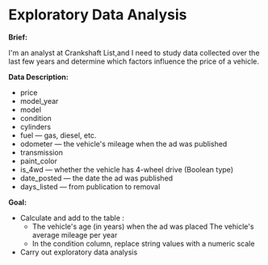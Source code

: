 # Exploratory Data Analysis

**Brief:**

I'm an analyst at Crankshaft List,and I need to study data collected over the last few years and determine which factors influence the price of a vehicle.

**Data Description:**

* price
* model_year
* model
* condition
* cylinders
* fuel — gas, diesel, etc.
* odometer — the vehicle's mileage when the ad was published
* transmission
* paint_color
* is_4wd — whether the vehicle has 4-wheel drive (Boolean type)
* date_posted — the date the ad was published
* days_listed — from publication to removal

**Goal:**

* Calculate and add to the table :
  * The vehicle's age (in years) when the ad was placed
  The vehicle's average mileage per year
  * In the condition column, replace string values with a numeric scale
* Carry out exploratory data analysis


